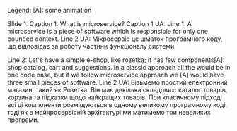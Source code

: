 Legend:
[A]: some animation

Slide 1: 
Caption 1: What is microservice?
Caption 1 UA:
Line 1: A microservice is a piece of software which is responsible for only one bounded context.
Line 2 UA: Мікросервіс це шматок програмного коду, що відповідає за роботу частини функціоналу системи

Line 2: Let's have a simple e-shop, like rozetka; it has few components[A]: shop catalog, cart and suggestions. In a classic approach all the would be in one code base, but if we follow microservice approach we [A] would have three small pieces of software.
Line 2 UA: Візьмемо простий електронний магазин, такий як Розетка. Він має декілька складових: каталог товарів, корзина та підказки щодо найкращих товарів. При класичному підході всі ці компоненти розміщуються в одному великому програмному коді, тоді як в майкросервісній архітектурі ми матимемо три невеликих програми.